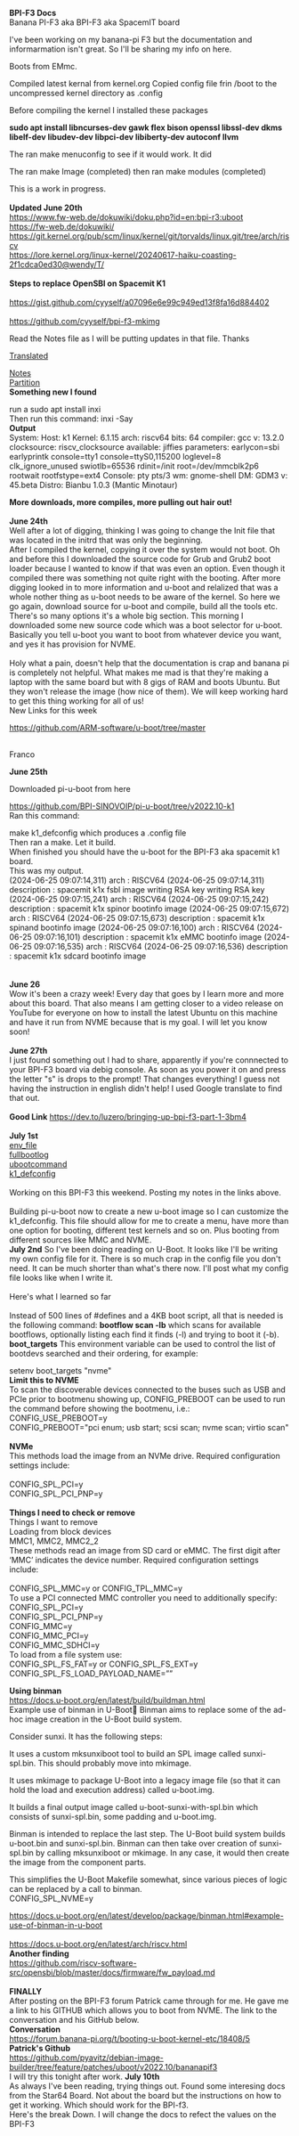 **BPI-F3 Docs**
<br>
Banana PI-F3 aka BPI-F3 aka SpacemIT board<br>

I've been working on my banana-pi F3 but the documentation and informarmation isn't great. So I'll be sharing my info on here.

Boots from EMmc.

Compiled latest kernal from kernel.org
Copied config file frin /boot to the uncompressed kernel directory as .config

Before compiling the kernel I installed these packages

**sudo apt install libncurses-dev gawk flex bison openssl libssl-dev dkms libelf-dev libudev-dev libpci-dev libiberty-dev autoconf llvm**

The ran make menuconfig to see if it would work. It did

The ran make Image  (completed)
then ran make modules (completed)

This is a work in progress.
<br>
<br>
**Updated June 20th**
<br>
https://www.fw-web.de/dokuwiki/doku.php?id=en:bpi-r3:uboot
<br>
https://fw-web.de/dokuwiki/
<br>
https://git.kernel.org/pub/scm/linux/kernel/git/torvalds/linux.git/tree/arch/riscv
<br>
https://lore.kernel.org/linux-kernel/20240617-haiku-coasting-2f1cdca0ed30@wendy/T/
<br>
<br>
**Steps to replace OpenSBI on Spacemit K1**
<br>
<br>
https://gist.github.com/cyyself/a07096e6e99c949ed13f8fa16d884402
<br>
<br>
https://github.com/cyyself/bpi-f3-mkimg

Read the Notes file as I will be putting updates in that file.
Thanks

[Translated](translated/readme.md)

[Notes](notes/readme.md)<br>
[Partition](partition/readme.md)
<br>
**Something new I found**

run a sudo apt install inxi
<br>
Then run this command:   inxi -Say
<br>
**Output**
<br>
System:
  Host: k1 Kernel: 6.1.15 arch: riscv64 bits: 64 compiler: gcc v: 13.2.0
    clocksource: riscv_clocksource available: jiffies parameters: earlycon=sbi
    earlyprintk console=tty1 console=ttyS0,115200 loglevel=8 clk_ignore_unused
    swiotlb=65536 rdinit=/init root=/dev/mmcblk2p6 rootwait rootfstype=ext4
  Console: pty pts/3 wm: gnome-shell DM: GDM3 v: 45.beta Distro: Bianbu
    1.0.3 (Mantic Minotaur)<br>


**More downloads, more compiles, more pulling out hair out!**
<br>
<br>
**June 24th**
<br>
Well after a lot of digging, thinking I was going to change the Init file that was located in the initrd that was only the beginning.<br>
After I compiled the kernel, copying it over the system would not boot. Oh and before this
I downloaded the source code for Grub and Grub2 boot loader because I wanted to know if that was even an option. Even though it compiled there was 
something not quite right with the booting. After more digging looked in to more information and u-boot and relalized that was a whole nother thing
as u-boot needs to be aware of the kernel. So here we go again, download source for u-boot and compile, build all the tools etc. There's so many options
it's a whole big section. This morning I downloaded some new source code which was a boot selector for u-boot. Basically you tell u-boot you want to boot from whatever
device you want, and yes it has provision for NVME. <br>
<br>
Holy what a pain, doesn't help that the documentation is crap and banana pi is completely not helpful.  What makes me mad is that they're making a laptop with the same board but
with 8 gigs of RAM and boots Ubuntu. But they won't release the image (how nice of them). We will keep working hard to get this thing working for all of us!
<br>
New Links for this week<br>

https://github.com/ARM-software/u-boot/tree/master

<br>
Franco
<br>

**June 25th**

Downloaded pi-u-boot from here<br>

https://github.com/BPI-SINOVOIP/pi-u-boot/tree/v2022.10-k1
<br>
Ran this command:  

make k1_defconfig which produces a .config file<br>
Then ran a make. Let it build. <br>
When finished you should have the u-boot for the BPI-F3 aka spacemit k1 board.<br>
This was my output.<br>
(2024-06-25 09:07:14,311) arch : RISCV64
(2024-06-25 09:07:14,311) description : spacemit k1x fsbl image
writing RSA key
writing RSA key
(2024-06-25 09:07:15,241) arch : RISCV64
(2024-06-25 09:07:15,242) description : spacemit k1x spinor bootinfo image
(2024-06-25 09:07:15,672) arch : RISCV64
(2024-06-25 09:07:15,673) description : spacemit k1x spinand bootinfo image
(2024-06-25 09:07:16,100) arch : RISCV64
(2024-06-25 09:07:16,101) description : spacemit k1x eMMC bootinfo image
(2024-06-25 09:07:16,535) arch : RISCV64
(2024-06-25 09:07:16,536) description : spacemit k1x sdcard bootinfo image<br><br><br>
**June 26**
<br>
Wow it's been a crazy week! Every day that goes by I learn more and more about this board. That also means I am getting closer to a video release on YouTube for everyone on how to install the latest Ubuntu on this machine and have it run from NVME because that is my goal. I will let you know soon!
<br>
<br>
**June 27th**
<br>
I just found something out I had to share, apparently if you're connnected to your BPI-F3 board via debig console. As soon as you power it on and press the letter "s" is drops to the prompt!
That changes everything! I guess not having the instruction in english didn't help! I used Google translate to find that out.<br>
<br>
**Good Link**
https://dev.to/luzero/bringing-up-bpi-f3-part-1-3bm4<br>
<br>
**July 1st**
<br>
[env_file](notes/env_print)<br>
[fullbootlog](notes/fullbootlog)<br>
[ubootcommand](notes/ubootcommands)<br>
[k1_defconfig](notes/k1_defconfig)<br>
<br>
Working on this BPI-F3 this weekend. Posting my notes in the links above.  
<br>
Building pi-u-boot now to create a new u-boot image so I can customize the k1_defconfig. This file should allow for me to create a menu, have more than one option for booting, different test kernels and so on. Plus booting from different sources like MMC and NVME.<br>
**July 2nd**
So I've been doing reading on U-Boot. It looks like I'll be writing my own config file for it. There is so much crap in the config file you don't need. It can be much shorter than what's there now. I'll post what  my config file looks like when I write it.<br>
<br>
Here's what I learned so far<br>
<br>
Instead of 500 lines of #defines and a 4KB boot script, all that is needed is the following command:
**bootflow scan -lb**
which scans for available bootflows, optionally listing each find it finds (-l) and trying to boot it (-b).
<br>
**boot_targets**
This environment variable can be used to control the list of bootdevs searched and their ordering, for example:<br>

setenv boot_targets "nvme"
<br>
**Limit this to NVME**
<br>
To scan the discoverable devices connected to the buses such as USB and PCIe prior to bootmenu showing up, CONFIG_PREBOOT can be used to run the command before showing the bootmenu, i.e.:
<br>
CONFIG_USE_PREBOOT=y<br>
CONFIG_PREBOOT="pci enum; usb start; scsi scan; nvme scan; virtio scan"<br>
<br>
**NVMe**
<br>
This methods load the image from an NVMe drive. Required configuration settings include:<br>
<br>
CONFIG_SPL_PCI=y
<br>
CONFIG_SPL_PCI_PNP=y<br>
<br>
**Things I need to check or remove**
<br>
Things I want to remove
<br>
Loading from block devices<br>
MMC1, MMC2, MMC2_2<br>
These methods read an image from SD card or eMMC. The first digit after ‘MMC’ indicates the device number. Required configuration settings include:<br>
<br>
CONFIG_SPL_MMC=y or CONFIG_TPL_MMC=y
<br>
To use a PCI connected MMC controller you need to additionally specify:
<br>
CONFIG_SPL_PCI=y
<br>
CONFIG_SPL_PCI_PNP=y
<br>
CONFIG_MMC=y
<br>
CONFIG_MMC_PCI=y
<br>
CONFIG_MMC_SDHCI=y
<br>
To load from a file system use:
<br>
CONFIG_SPL_FS_FAT=y or CONFIG_SPL_FS_EXT=y
<br>
CONFIG_SPL_FS_LOAD_PAYLOAD_NAME=”<filepath>”<br>

**Using binman**
<br>
https://docs.u-boot.org/en/latest/build/buildman.html
<br>
Example use of binman in U-Boot
Binman aims to replace some of the ad-hoc image creation in the U-Boot build system.

Consider sunxi. It has the following steps:

It uses a custom mksunxiboot tool to build an SPL image called sunxi-spl.bin. This should probably move into mkimage.

It uses mkimage to package U-Boot into a legacy image file (so that it can hold the load and execution address) called u-boot.img.

It builds a final output image called u-boot-sunxi-with-spl.bin which consists of sunxi-spl.bin, some padding and u-boot.img.

Binman is intended to replace the last step. The U-Boot build system builds u-boot.bin and sunxi-spl.bin. Binman can then take over creation of sunxi-spl.bin by calling mksunxiboot or mkimage. In any case, it would then create the image from the component parts.

This simplifies the U-Boot Makefile somewhat, since various pieces of logic can be replaced by a call to binman.
<br>
CONFIG_SPL_NVME=y
<br>

https://docs.u-boot.org/en/latest/develop/package/binman.html#example-use-of-binman-in-u-boot<br>
<br>
https://docs.u-boot.org/en/latest/arch/riscv.html
<br>
**Another finding**
<br>
https://github.com/riscv-software-src/opensbi/blob/master/docs/firmware/fw_payload.md
<br>
<br>
**FINALLY** 
<br>
After posting on the BPI-F3 forum Patrick came through for me. He gave me a link to his GITHUB which allows you to boot from NVME. The link to the conversation and his GitHub below.
<br>
**Conversation**
<br>
https://forum.banana-pi.org/t/booting-u-boot-kernel-etc/18408/5
<br>
**Patrick's Github**
<br>
https://github.com/pyavitz/debian-image-builder/tree/feature/patches/uboot/v2022.10/bananapif3
<br>
I will try this tonight after work.
**July 10th**
<br>
As always I've been reading, trying things out. Found some interesing docs from the Star64 Board. Not about the board but the instructions on how to get it working. Which should work for the BPI-f3.
<br>
Here's the break Down. I will change the docs to refect the values on the BPI-F3<br>



